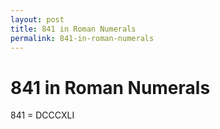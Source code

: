 ```yaml
---
layout: post
title: 841 in Roman Numerals
permalink: 841-in-roman-numerals
---
```


# 841 in Roman Numerals

841 = DCCCXLI
